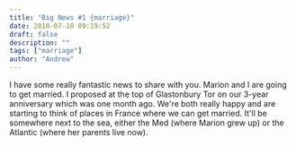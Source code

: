 ```yaml
---
title: "Big News #1 {marriage}"
date: 2010-07-10 09:19:52
draft: false
description: ""
tags: ["marriage"]
author: "Andrew"
---
```


I have some really fantastic news to share with you. Marion and I are going to get married. I proposed at the top of Glastonbury Tor on our 3-year anniversary which was one month ago. We're both really happy and are starting to think of places in France where we can get married. It'll be somewhere next to the sea, either the Med (where Marion grew up) or the Atlantic (where her parents live now).
